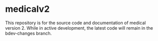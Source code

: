 # medicalv2
This repository is for the source code and documentation of medical version 2. While in active development, the latest code will remain in the bdev-changes branch.
